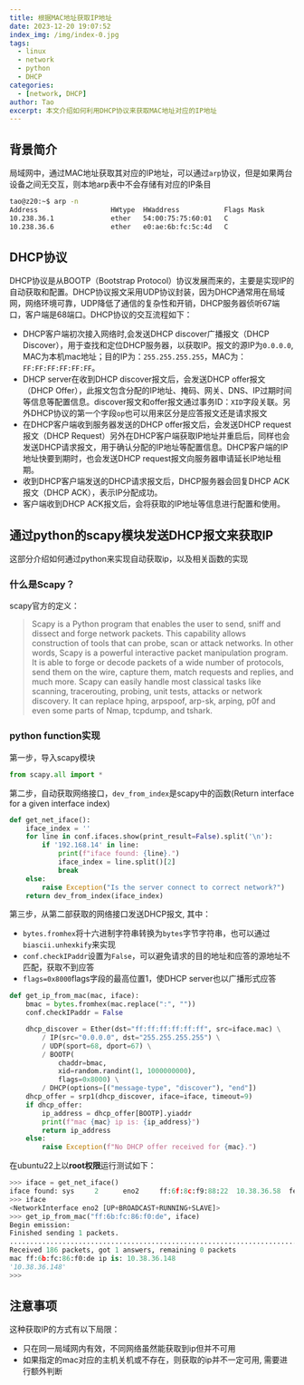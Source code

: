 ```yaml
---
title: 根据MAC地址获取IP地址
date: 2023-12-20 19:07:52
index_img: /img/index-0.jpg
tags:
  - linux
  - network
  - python
  - DHCP
categories:
  - [network, DHCP]
author: Tao
excerpt: 本文介绍如何利用DHCP协议来获取MAC地址对应的IP地址
---
```

## 背景简介
局域网中，通过MAC地址获取其对应的IP地址，可以通过`arp`协议，但是如果两台设备之间无交互，则本地arp表中不会存储有对应的IP条目
```bash
tao@z20:~$ arp -n
Address                  HWtype  HWaddress           Flags Mask            Iface
10.238.36.1              ether   54:00:75:75:60:01   C                     eno2
10.238.36.6              ether   e0:ae:6b:fc:5c:4d   C                     eno2
```

## DHCP协议
DHCP协议是从BOOTP（Bootstrap Protocol）协议发展而来的，主要是实现IP的自动获取和配置。DHCP协议报文采用UDP协议封装，因为DHCP通常用在局域网，网络环境可靠，UDP降低了通信的复杂性和开销，DHCP服务器侦听67端口，客户端是68端口。DHCP协议的交互流程如下：
- DHCP客户端初次接入网络时,会发送DHCP discover广播报文（DHCP Discover），用于查找和定位DHCP服务器，以获取IP。报文的源IP为`0.0.0.0`, MAC为本机mac地址；目的IP为：`255.255.255.255`，MAC为：`FF:FF:FF:FF:FF:FF`。
- DHCP server在收到DHCP discover报文后，会发送DHCP offer报文（DHCP Offer），此报文包含分配的IP地址、掩码、网关、DNS、IP过期时间等信息等配置信息。discover报文和offer报文通过事务ID：`XID`字段关联。另外DHCP协议的第一个字段`op`也可以用来区分是应答报文还是请求报文
- 在DHCP客户端收到服务器发送的DHCP offer报文后，会发送DHCP request报文（DHCP Request）另外在DHCP客户端获取IP地址并重启后，同样也会发送DHCP请求报文，用于确认分配的IP地址等配置信息。DHCP客户端的IP地址快要到期时，也会发送DHCP request报文向服务器申请延长IP地址租期。
- 收到DHCP客户端发送的DHCP请求报文后，DHCP服务器会回复DHCP ACK报文（DHCP ACK），表示IP分配成功。
- 客户端收到DHCP ACK报文后，会将获取的IP地址等信息进行配置和使用。

## 通过python的scapy模块发送DHCP报文来获取IP
这部分介绍如何通过python来实现自动获取ip，以及相关函数的实现

### 什么是Scapy？
scapy官方的定义：
> Scapy is a Python program that enables the user to send, sniff and dissect and forge network packets. This capability allows construction of tools that can probe, scan or attack networks.
> In other words, Scapy is a powerful interactive packet manipulation program. It is able to forge or decode packets of a wide number of protocols, send them on the wire, capture them, match requests and replies, and much more. Scapy can easily handle most classical tasks like scanning, tracerouting, probing, unit tests, attacks or network discovery. It can replace hping, arpspoof, arp-sk, arping, p0f and even some parts of Nmap, tcpdump, and tshark.

### python function实现
第一步，导入scapy模块
```python
from scapy.all import *
```

第二步，自动获取网络接口，`dev_from_index`是scapy中的函数(Return interface for a given interface index)
```python
def get_net_iface():
    iface_index = ''
    for line in conf.ifaces.show(print_result=False).split('\n'):
        if '192.168.14' in line:
            print(f"iface found: {line}.")
            iface_index = line.split()[2]
            break
    else:
        raise Exception("Is the server connect to correct network?")
    return dev_from_index(iface_index)
```

第三步，从第二部获取的网络接口发送DHCP报文, 其中：
- `bytes.fromhex`将十六进制字符串转换为`bytes`字节字符串，也可以通过`biascii.unhexkify`来实现
- `conf.checkIPaddr`设置为`False`，可以避免请求的目的地址和应答的源地址不匹配，获取不到应答
- `flags=0x8000`flags字段的最高位置1，使DHCP server也以广播形式应答

```python
def get_ip_from_mac(mac, iface):
    bmac = bytes.fromhex(mac.replace(":", ""))
    conf.checkIPaddr = False

    dhcp_discover = Ether(dst="ff:ff:ff:ff:ff:ff", src=iface.mac) \
        / IP(src="0.0.0.0", dst="255.255.255.255") \
        / UDP(sport=68, dport=67) \
        / BOOTP(
            chaddr=bmac,
            xid=random.randint(1, 1000000000),
            flags=0x8000) \
        / DHCP(options=[("message-type", "discover"), "end"])
    dhcp_offer = srp1(dhcp_discover, iface=iface, timeout=9)
    if dhcp_offer:
        ip_address = dhcp_offer[BOOTP].yiaddr
        print(f"mac {mac} ip is: {ip_address}")
        return ip_address
    else:
        raise Exception(f"No DHCP offer received for {mac}.")
```

在ubuntu22上以**root权限**运行测试如下：
```python
>>> iface = get_net_iface()
iface found: sys     2      eno2     ff:6f:8c:f9:88:22  10.38.36.58  fe80::3304:c53b:493e:2f97.
>>> iface
<NetworkInterface eno2 [UP+BROADCAST+RUNNING+SLAVE]>
>>> get_ip_from_mac("ff:6b:fc:86:f0:de", iface)
Begin emission:
Finished sending 1 packets.
.........................................................................................................................................................................................*
Received 186 packets, got 1 answers, remaining 0 packets
mac ff:6b:fc:86:f0:de ip is: 10.38.36.148
'10.38.36.148'
>>>
```

## 注意事项
这种获取IP的方式有以下局限：
- 只在同一局域网内有效，不同网络虽然能获取到ip但并不可用
- 如果指定的mac对应的主机关机或不存在，则获取的ip并不一定可用, 需要进行额外判断

